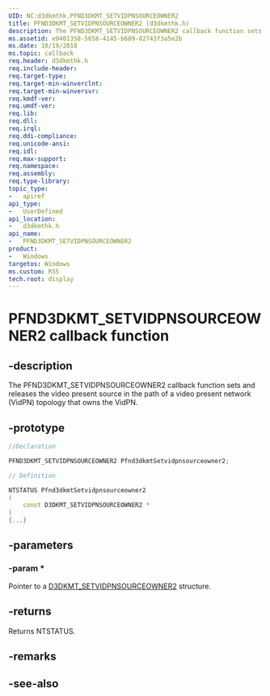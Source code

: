 ```yaml
---
UID: NC:d3dkmthk.PFND3DKMT_SETVIDPNSOURCEOWNER2
title: PFND3DKMT_SETVIDPNSOURCEOWNER2 (d3dkmthk.h)
description: The PFND3DKMT_SETVIDPNSOURCEOWNER2 callback function sets and releases the video present source in the path of a video present network (VidPN) topology that owns the VidPN.
ms.assetid: e9401358-5658-4145-b609-82743f3a5e2b
ms.date: 10/19/2018
ms.topic: callback
req.header: d3dkmthk.h
req.include-header:
req.target-type:
req.target-min-winverclnt:
req.target-min-winversvr:
req.kmdf-ver:
req.umdf-ver:
req.lib:
req.dll:
req.irql: 
req.ddi-compliance:
req.unicode-ansi:
req.idl:
req.max-support:
req.namespace:
req.assembly:
req.type-library: 
topic_type: 
-	apiref
api_type: 
-	UserDefined
api_location: 
-	d3dkmthk.h
api_name: 
-	PFND3DKMT_SETVIDPNSOURCEOWNER2
product:
-	Windows
targetos: Windows
ms.custom: RS5
tech.root: display
---
```


# PFND3DKMT_SETVIDPNSOURCEOWNER2 callback function

## -description

The PFND3DKMT_SETVIDPNSOURCEOWNER2 callback function sets and releases the video present source in the path of a video present network (VidPN) topology that owns the VidPN.

## -prototype

```cpp
//Declaration

PFND3DKMT_SETVIDPNSOURCEOWNER2 Pfnd3dkmtSetvidpnsourceowner2; 

// Definition

NTSTATUS Pfnd3dkmtSetvidpnsourceowner2 
(
	const D3DKMT_SETVIDPNSOURCEOWNER2 *
)
{...}

```

## -parameters

### -param * 

Pointer to a [D3DKMT_SETVIDPNSOURCEOWNER2](ns-d3dkmthk-_d3dkmt_setvidpnsourceowner2.md) structure.

## -returns

Returns NTSTATUS.


## -remarks




## -see-also
